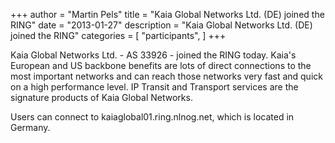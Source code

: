 +++
author = "Martin Pels"
title = "Kaia Global Networks Ltd. (DE) joined the RING"
date = "2013-01-27"
description = "Kaia Global Networks Ltd. (DE) joined the RING"
categories = [
    "participants",
]
+++

Kaia Global Networks Ltd. - AS 33926 - joined the RING today. Kaia's European and US backbone benefits are lots of direct connections to the most important networks and can reach those networks very fast and quick on a high performance level. IP Transit and Transport services are the signature products of Kaia Global Networks.

Users can connect to kaiaglobal01.ring.nlnog.net, which is located in Germany.


